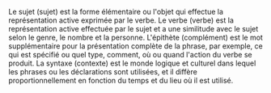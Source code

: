 Le sujet (sujet) est la forme élémentaire ou l'objet qui effectue la représentation active exprimée par le verbe.
Le verbe (verbe) est la représentation active effectuée par le sujet et a une similitude avec le sujet selon le genre, le nombre et la personne.
L'épithète (complément) est le mot supplémentaire pour la présentation complète de la phrase, par exemple, ce qui est spécifié ou quel type, comment, où ou quand l'action du verbe se produit.
La syntaxe (contexte) est le monde logique et culturel dans lequel les phrases ou les déclarations sont utilisées, et il diffère proportionnellement en fonction du temps et du lieu où il est utilisé.